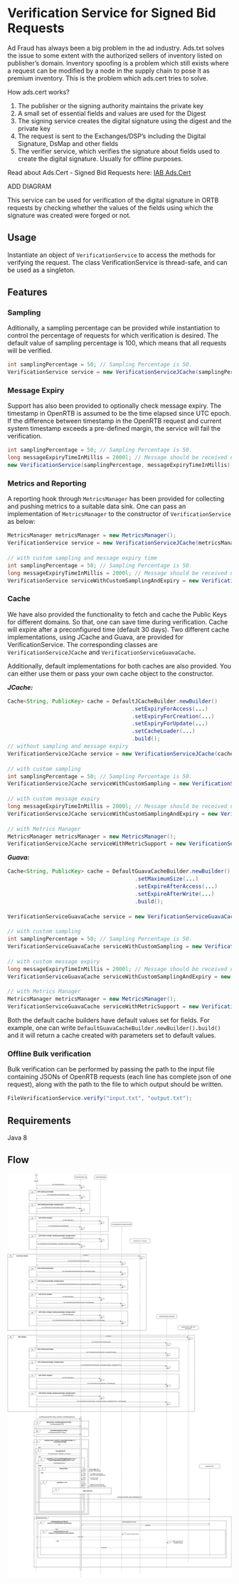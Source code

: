 # Verification Service for Signed Bid Requests

Ad Fraud has always been a big problem in the ad industry. Ads.txt solves the issue to some extent with the authorized sellers of inventory listed on publisher’s domain. Inventory spoofing is a problem which still exists where a request can be modified by a node in the supply chain to pose it as premium inventory. This is the problem which ads.cert tries to solve.

How ads.cert works?

1) The publisher or the signing authority maintains the private key 
2) A small set of essential fields and values are used for the Digest
3) The signing service creates the digital signature using the digest and the private key
4) The request is sent to the Exchanges/DSP’s including the Digital Signature, DsMap and other fields
5) The verifier service, which verifies the signature about fields used to create the digital signature. Usually for offline purposes.


Read about Ads.Cert - Signed Bid Requests here: [IAB Ads.Cert](https://github.com/InteractiveAdvertisingBureau/openrtb/blob/master/ads.cert:%20Signed%20Bid%20Requests%201.0%20BETA.md)

ADD DIAGRAM

This service can be used for verification of the digital signature in ORTB requests by checking whether the values of the fields using which the signature was created were forged or not.

## Usage

Instantiate an object of ``` VerificationService ``` to access the methods for verifying the request. The class VerificationService is thread-safe, and can be used as a singleton. 

## Features

### Sampling

Aditionally, a sampling percentage can be provided while instantiation to control the percentage of requests for which verification is desired. The default value of sampling percentage is 100, which means that all requests will be verified.

```java
int samplingPercentage = 50; // Sampling Percentage is 50.
VerificationService service = new VerificationServiceJCache(samplingPercentage);
```

### Message Expiry

Support has also been provided to optionally check message expiry. The timestamp in OpenRTB is assumed to be the time elapsed since UTC epoch. If the difference between timestamp in the OpenRTB request and current system timestamp exceeds a pre-defined margin, the service will fail the verification.

```java
int samplingPercentage = 50; // Sampling Percentage is 50.
long messageExpiryTimeInMillis = 2000l; // Message should be received under 2 seconds.
new VerificationService(samplingPercentage, messageExpiryTimeInMillis).verifyRequest(OpenRTB openRTB, Boolean debug, PublicKey publicKey, boolean checkMessageExpiry
```

### Metrics and Reporting

A reporting hook through ``` MetricsManager ``` has been provided for collecting and pushing metrics to a suitable data sink. One can pass an implementation of ``` MetricsManager ``` to the constructor of ``` VerificationService ``` as below:

```java
MetricsManager metricsManager = new MetricsManager();
VerificationService service = new VerificationServiceJCache(metricsManager);

// with custom sampling and message expiry time
int samplingPercentage = 50; // Sampling Percentage is 50.
long messageExpiryTimeInMillis = 2000l; // Message should be received under 2 seconds.
VerificationService serviceWithCustomSamplingAndExpiry = new VerificationService(samplingPercentage, messageExpiryTimeInMillis, metricsManager);
```

### Cache

We have also provided the functionality to fetch and cache the Public Keys for different domains. So that, one can save time during verification. Cache will expire after a preconfigured time (default 30 days). Two different cache implementations, using JCache and Guava, are provided for VerificationService. The corresponding classes are ``` VerificationServiceJCache ``` and ``` VerificationServiceGuavaCache ```. 

Additionally, default implementations for both caches are also provided. You can either use them or pass your own cache object to the constructor.

***JCache:***

```java
Cache<String, PublicKey> cache = DefaultJCacheBuilder.newBuilder()
                                       .setExpiryForAccess(...)
                                       .setExpiryForCreation(...)
                                       .setExpiryForUpdate(...)
                                       .setCacheLoader(...)
                                       .build();
// without sampling and message expiry                                       
VerificationServiceJCache service = new VerificationServiceJCache(cache);

// with custom sampling
int samplingPercentage = 50; // Sampling Percentage is 50.
VerificationServiceJCache serviceWithCustomSampling = new VerificationServiceJCache(cache, samplingPercentage);

// with custom message expiry 
long messageExpiryTimeInMillis = 2000l; // Message should be received under 2 seconds.
VerificationServiceJCache serviceWithCustomSamplingAndExpiry = new VerificationServiceJCache(cache, samplingPercentage, messageExpiryTimeInMillis);

// with Metrics Manager
MetricsManager metricsManager = new MetricsManager();
VerificationServiceJCache serviceWithMetricSupport = new VerificationServiceJCache(cache, samplingPercentage, messageExpiryTimeInMillis, metricsManager);
```

***Guava:***

```java
Cache<String, PublicKey> cache = DefaultGuavaCacheBuilder.newBuilder()
                                        .setMaximumSize(...)
                                        .setExpireAfterAccess(...)
                                        .setExpireAfterWrite(...)
                                        .build();

VerificationServiceGuavaCache service = new VerificationServiceGuavaCache(cache);

// with custom sampling
int samplingPercentage = 50; // Sampling Percentage is 50.
VerificationServiceGuavaCache serviceWithCustomSampling = new VerificationServiceJCache(cache, samplingPercentage);

// with custom message expiry 
long messageExpiryTimeInMillis = 2000l; // Message should be received under 2 seconds.
VerificationServiceGuavaCache serviceWithCustomSamplingAndExpiry = new VerificationServiceJCache(cache, samplingPercentage, messageExpiryTimeInMillis);

// with Metrics Manager
MetricsManager metricsManager = new MetricsManager();
VerificationServiceGuavaCache serviceWithMetricSupport = new VerificationServiceGuavaCache(cache, samplingPercentage, messageExpiryTimeInMillis, metricsManager);
```

Both the default cache builders have default values set for fields. For example, one can write ``` DefaultGuavaCacheBuilder.newBuilder().build() ``` 
and it will return a cache created with parameters set to default values.


### Offline Bulk verification

Bulk verification can be performed by passing the path to the input file containing JSONs of OpenRTB requests (each line has complete json of one request), along with the path to the file to which output should be written.

```java
FileVerificationService.verify("input.txt", "output.txt");
```

## Requirements
Java 8

## Flow

![N|Solid](sequence_ads_cert.png)



